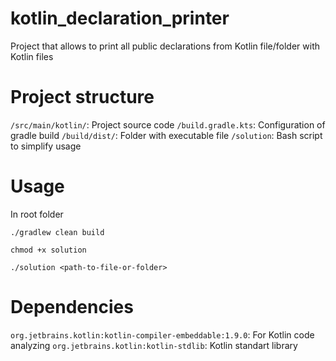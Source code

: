 # kotlin_declaration_printer
Project that allows to print all public declarations from Kotlin file/folder with Kotlin files

# Project structure
`/src/main/kotlin/`: Project source code
`/build.gradle.kts`: Configuration of gradle build
`/build/dist/`: Folder with executable file
`/solution`: Bash script to simplify usage

# Usage
In root folder
```
./gradlew clean build
``` 
```
chmod +x solution
```
```
./solution <path-to-file-or-folder>
```

# Dependencies
`org.jetbrains.kotlin:kotlin-compiler-embeddable:1.9.0`: For Kotlin code analyzing
`org.jetbrains.kotlin:kotlin-stdlib`: Kotlin standart library